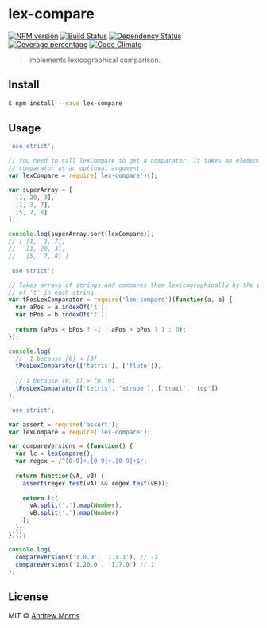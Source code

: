 # lex-compare
[![NPM version][npm-image]][npm-url] [![Build Status][travis-image]][travis-url] [![Dependency Status][daviddm-image]][daviddm-url] [![Coverage percentage][coveralls-image]][coveralls-url] [![Code Climate](https://codeclimate.com/github/voltrevo/lex-compare/badges/gpa.svg)](https://codeclimate.com/github/voltrevo/lex-compare)
> Implements lexicographical comparison.


## Install

```sh
$ npm install --save lex-compare
```


## Usage

```js
'use strict';

// You need to call lexCompare to get a comparator. It takes an element
// comparator as an optional argument.
var lexCompare = require('lex-compare')();

var superArray = [
  [1, 20, 3],
  [1, 3, 7],
  [5, 7, 8]
];

console.log(superArray.sort(lexCompare));
// [ [1,  3, 7],
//   [1, 20, 3],
//   [5,  7, 8] ]
```

```js
'use strict';

// Takes arrays of strings and compares them lexicographically by the position
// of 't' in each string.
var tPosLexComparator = require('lex-compare')(function(a, b) {
  var aPos = a.indexOf('t');
  var bPos = b.indexOf('t');
  
  return (aPos < bPos ? -1 : aPos > bPos ? 1 : 0);
});

console.log(
  // -1 because [0] < [3]
  tPosLexComparator(['tetris'], ['flute']),
  
  // 1 because [0, 1] > [0, 0]
  tPosLexComparator(['tetris', 'strobe'], ['trail', 'top'])
);
```

```js
'use strict';

var assert = require('assert');
var lexCompare = require('lex-compare');

var compareVersions = (function() {
  var lc = lexCompare();
  var regex = /^[0-9]+.[0-9]+.[0-9]+$/;
  
  return function(vA, vB) {
    assert(regex.test(vA) && regex.test(vB));
    
    return lc(
      vA.split('.').map(Number),
      vB.split('.').map(Number)
    );
  };
})();

console.log(
  compareVersions('1.0.0', '1.1.1'), // -1
  compareVersions('1.20.0', '1.7.0') // 1
);
```

## License

MIT © [Andrew Morris](http://andrewmorris.io/)


[npm-image]: https://badge.fury.io/js/lex-compare.svg
[npm-url]: https://npmjs.org/package/lex-compare
[travis-image]: https://travis-ci.org/voltrevo/lex-compare.svg?branch=master
[travis-url]: https://travis-ci.org/voltrevo/lex-compare
[daviddm-image]: https://david-dm.org/voltrevo/lex-compare.svg?theme=shields.io
[daviddm-url]: https://david-dm.org/voltrevo/lex-compare
[coveralls-image]: https://coveralls.io/repos/voltrevo/lex-compare/badge.svg
[coveralls-url]: https://coveralls.io/r/voltrevo/lex-compare
